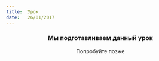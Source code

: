 ```yaml
---
title:  Урок
date:   26/01/2017
---
```


### <center>Мы подготавливаем данный урок</center>
<center>Попробуйте позже</center>
